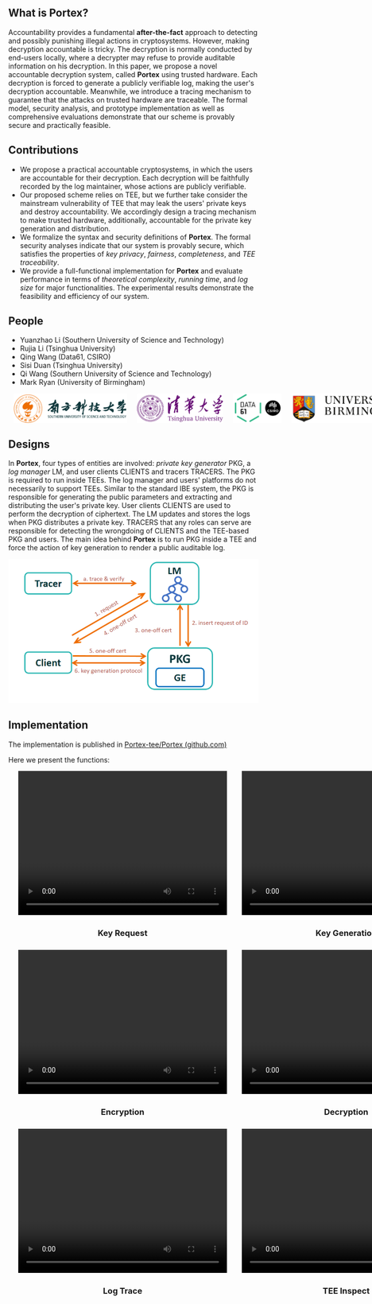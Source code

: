 <head>
    <script src="https://cdn.mathjax.org/mathjax/latest/MathJax.js?config=TeX-AMS-MML_HTMLorMML" type="text/javascript"></script>
    <script type="text/x-mathjax-config">
        MathJax.Hub.Config({
            tex2jax: {
            skipTags: ['script', 'noscript', 'style', 'textarea', 'pre'],
            inlineMath: [['$','$']]
            }
        });
    </script>
    <style type="text/css">
        p {
            height: 100%;
        }
        /*方法3:flex*/
        .container {
            width: 900px;
            height: 1200px;
        }
        .row {
            display: flex;
            height: 30%;
        }
        .container2 {
            width: 900px;
            margin: 0 auto;
        }
        .card{
            /* 設定父親定位點 */
            position: relative;
            width: 270px;
            display: flex;
            margin: 10px;
        }
        .image {
            flex: 1;
            height: 60px;
            margin-right: 20px;
        }
        .video_box {
            flex: 1;
            margin-left: 10px;
            margin-bottom: 10px;
            text-align: center;
        }
        .video_box .video {
            width: 420px;
            height: 290px;
        }
    </style>
</head>

## What is **Portex**?

Accountability provides a fundamental **after-the-fact** approach to detecting and possibly punishing illegal actions in cryptosystems. However, making decryption accountable is tricky. The decryption is normally conducted by end-users locally, where a decrypter may refuse to provide auditable information on his decryption. In this paper, we propose a novel accountable decryption system, called **Portex** using trusted hardware. Each decryption is forced to generate a publicly verifiable log, making the user's decryption accountable. Meanwhile, we introduce a tracing mechanism to guarantee that the attacks on trusted hardware are traceable. The formal model, security analysis, and prototype implementation as well as comprehensive evaluations demonstrate that our scheme is provably secure and practically feasible.

## Contributions

- We propose a practical accountable cryptosystems, in which the users are accountable for their decryption. Each
  decryption will be faithfully recorded by the log maintainer, whose actions are publicly verifiable.
- Our proposed scheme relies on TEE, but we further take consider the mainstream vulnerability of TEE that may leak the
  users' private keys and destroy accountability. We accordingly design a tracing mechanism to make trusted hardware,
  additionally, accountable for the private key generation and distribution.
- We formalize the syntax and security definitions of **Portex**. The formal security analyses indicate that our system
  is provably secure, which satisfies the properties of *key privacy*, *fairness*, *completeness*, and *TEE
  traceability*.
- We provide a full-functional implementation for **Portex** and evaluate performance in terms of *theoretical
  complexity*, *running time*, and *log size* for major functionalities. The experimental results demonstrate the
  feasibility and efficiency of our system.

## People

- Yuanzhao Li (Southern University of Science and Technology)
- Rujia Li (Tsinghua University)
- Qing Wang (Data61, CSIRO)
- Sisi Duan (Tsinghua University)
- Qi Wang (Southern University of Science and Technology)
- Mark Ryan (University of Birmingham)

<div class="container2">
    <div class="card">
        <img class="image" src="assets/sustech.png" alt="Southern University of Science and Technology">
        <img class="image" src="assets/tsinghua.png" alt="Tsinghua University">
        <img class="image" src="assets/DATA61.png" alt="Data61, CSIRO">
        <img class="image" src="assets/uob.png" alt="University of Birmingham">
    </div>
</div>


## Designs

In **Portex**, four types of entities are involved: *private key generator* $\mathsf{PKG}$, a *log manager*
$\mathsf{LM}$, and user clients $\mathsf{CLIENTS}$ and tracers $\mathsf{TRACERS}$. The $\mathsf{PKG}$ is required to run
inside TEEs. The log manager and users' platforms do not necessarily to support TEEs. Similar to the standard IBE
system, the $\mathsf{PKG}$ is responsible for generating the public parameters and extracting and distributing the
user's private key. User clients $\mathsf{CLIENTS}$ are used to perform the decryption of ciphertext. The $\mathsf{LM}$
updates and stores the logs when $\mathsf{PKG}$ distributes a private key. $\mathsf{TRACERS}$ that any roles can serve
are responsible for detecting the wrongdoing of $\mathsf{CLIENTS}$ and the TEE-based $\mathsf{PKG}$ and users. The main
idea behind **Portex** is to run $\mathsf{PKG}$ inside a TEE and force the action of key generation to render a public
auditable log.

<img src="assets/system-design.PNG" alt="image-20220726180341133" style="zoom: 80%;" />

## Implementation

The implementation is published in [Portex-tee/Portex (github.com)](https://github.com/Portex-tee/Portex)

Here we present the functions:

<div class="container">
    <div class="row">
        <div class="video_box">
            <video class="video" controls="controls">
                <source src="media/keyreq.mkv" type="video/mp4" />
                Your browser does not support the video tag.
            </video>
            <h3> Key Request </h3>
        </div>
        <div class="video_box">
            <video class="video" controls="controls">
                <source src="media/keyreq.mkv" type="video/mp4" />
                Your browser does not support the video tag.
            </video>
            <h3> Key Generation </h3>
        </div>
    </div>
    <div class="row">
        <div class="video_box">
            <video class="video" controls="controls">
                <source src="media/encrypt.mkv" type="video/mp4" />
                Your browser does not support the video tag.
            </video>
            <h3> Encryption </h3>
        </div>
        <div class="video_box">
            <video class="video" controls="controls">
                <source src="media/decrypt.mkv" type="video/mp4" />
                Your browser does not support the video tag.
            </video>
            <h3> Decryption </h3>
        </div>
    </div>
    <div class="row">
        <div class="video_box">
            <video class="video" controls="controls">
                <source src="media/logtrace.mkv" type="video/mp4" />
                Your browser does not support the video tag.
            </video>
            <h3> Log Trace </h3>
        </div>
        <div class="video_box">
            <video class="video" controls="controls">
                <source src="media/teeinspect.mkv" type="video/mp4" />
                Your browser does not support the video tag.
            </video>
            <h3> TEE Inspect </h3>
        </div>
    </div>
</div>
